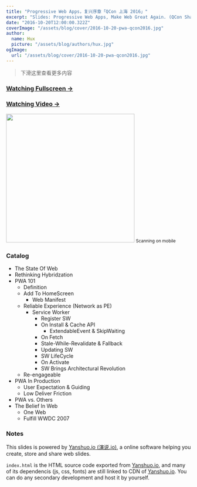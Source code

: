 ```yaml
---
title: "Progressive Web Apps，复兴序章「QCon 上海 2016」"
excerpt: "Slides: Progressive Web Apps, Make Web Great Again. (QCon Shanghai 2016)"
date: "2016-10-20T12:00:00.322Z"
coverImage: "/assets/blog/cover/2016-10-20-pwa-qcon2016.jpg"
author:
  name: Hux
  picture: "/assets/blog/authors/hux.jpg"
ogImage:
  url: "/assets/blog/cover/2016-10-20-pwa-qcon2016.jpg"
---
```


> 下滑这里查看更多内容

### [Watching Fullscreen →](https://huangxuan.me/pwa-qcon2016/)

### [Watching Video →](http://www.infoq.com/cn/presentations/progressive-web-app)

<div class="visible-md visible-lg">
    <img src="//huangxuan.me/pwa-qcon2016/attach/qrcode.png" width="350" />
    <small class="img-hint">Scanning on mobile</small>
</div>

### Catalog

- The State Of Web
- Rethinking Hybridzation
- PWA 101
  - Definition
  - Add To HomeScreen
    - Web Manifest
  - Reliable Experience (Network as PE)
    - Service Worker
      - Register SW
      - On Install & Cache API
        - ExtendableEvent & SkipWaiting
      - On Fetch
      - Stale-While-Revalidate & Fallback
      - Updating SW
      - SW LifeCycle
      - On Activate
      - SW Brings Architectural Revolution
  - Re-engageable
- PWA In Production
  - User Expectation & Guiding
  - Low Deliver Friction
- PWA vs. Others
- The Belief In Web
  - One Web
  - Fulfill WWDC 2007

### Notes

This slides is powered by [Yanshuo.io (演说.io)](http://yanshuo.io), a online software helping you create, store and share web slides.

`index.html` is the HTML source code exported from [Yanshuo.io](http://yanshuo.io), and many of its dependencis (js, css, fonts) are still linked to CDN of [Yanshuo.io](http://yanshuo.io). You can do any secondary development and host it by yourself.
